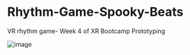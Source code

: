 # Rhythm-Game-Spooky-Beats
VR rhythm game- Week 4 of XR Bootcamp Prototyping

![image](https://user-images.githubusercontent.com/60520606/201912701-ffc43446-4a32-4ba3-98e8-e215f4166593.png)
